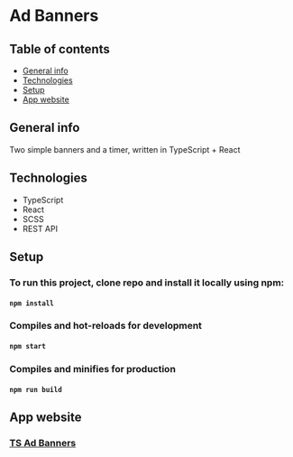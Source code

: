 # Ad Banners

## Table of contents
* [General info](#general-info)
* [Technologies](#Technologies)
* [Setup](#Setup)
* [App website](#App-website)

## General info

Two simple banners and a timer, written in TypeScript + React

## Technologies
* TypeScript
* React
* SCSS
* REST API

## Setup

### To run this project, clone repo and install it locally using npm:

#### `npm install`

### Compiles and hot-reloads for development

#### `npm start`

### Compiles and minifies for production

#### `npm run build`

## App website

### [TS Ad Banners]()
